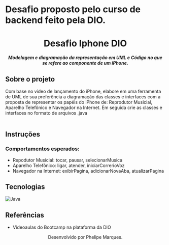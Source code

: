 # Desafio proposto pelo curso de backend feito pela DIO.

<h1 align="center">
 Desafio Iphone DIO
</h1>

<p align="center">
	<b><i>
Modelagem e diagramação da representação em UML e Código no que se refere ao componente de um iPhone. 
  </i></b>
</p>

## Sobre o projeto

Com base no vídeo de lançamento do iPhone, elabore em uma ferramenta de UML de sua preferência a diagramação das classes e interfaces com a proposta de representar os papéis do iPhone de: Reprodutor Musicial, Aparelho Telefônico e Navegador na Internet. Em seguida crie as classes e interfaces no formato de arquivos .java
<br> <br>

## Instruções

### Comportamentos esperados:

- Repodutor Musicial: tocar, pausar, selecionarMusica
- Aparelho Telefônico: ligar, atender, iniciarCorrerioVoz
- Navegador na Internet: exibirPagina, adicionarNovaAba, atualizarPagina

## Tecnologias

![Java](https://img.shields.io/badge/Java-000?style=for-the-badge&logo=java)

## Referências

- Videoaulas do Bootcamp na plataforma da DIO

<p align="center"> Desenvolvido por Phelipe Marques.</p>
